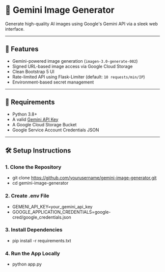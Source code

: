 # 🌟 Gemini Image Generator

Generate high-quality AI images using Google's Gemini API via a sleek web interface.

---

## 📸 Features

- Gemini-powered image generation (`imagen-3.0-generate-002`)
- Signed URL-based image access via Google Cloud Storage
- Clean Bootstrap 5 UI
- Rate-limited API using Flask-Limiter (default: `10 requests/min/IP`)
- Environment-based secret management

---

## 🧾 Requirements

- Python 3.8+
- A valid [Gemini API Key](https://makersuite.google.com/app/apikey)
- A Google Cloud Storage Bucket
- Google Service Account Credentials JSON

---

## 🛠️ Setup Instructions

### 1. Clone the Repository

- git clone https://github.com/yourusername/gemini-image-generator.git
- cd gemini-image-generator

### 2. Create .env File

- GEMENI_API_KEY=your_gemini_api_key
- GOOGLE_APPLICATION_CREDENTIALS=google-cred/google_credentials.json

### 3. Install Dependencies

- pip install -r requirements.txt

### 4. Run the App Locally

- python app.py
